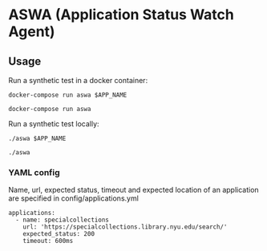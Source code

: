 # ASWA (Application Status Watch Agent)

## Usage

Run a synthetic test in a docker container:

```
docker-compose run aswa $APP_NAME

docker-compose run aswa

```

Run a synthetic test locally:

```
./aswa $APP_NAME

./aswa 
```

### YAML config

Name, url, expected status, timeout and expected location of an application are specified in config/applications.yml

~~~ {.yml}
applications:
  - name: specialcollections
    url: 'https://specialcollections.library.nyu.edu/search/'
    expected_status: 200
    timeout: 600ms
~~~
